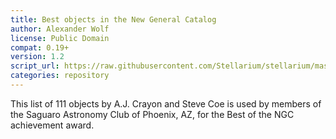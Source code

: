 ```yaml
---
title: Best objects in the New General Catalog
author: Alexander Wolf
license: Public Domain
compat: 0.19+
version: 1.2
script_url: https://raw.githubusercontent.com/Stellarium/stellarium/master/scripts/best_ngc.ssc
categories: repository
---
```

This list of 111 objects by A.J. Crayon and Steve Coe is used by members of the Saguaro Astronomy Club of Phoenix, AZ, for the Best of the NGC achievement award.